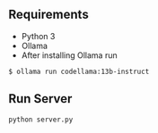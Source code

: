 ## Requirements

* Python 3
* Ollama
* After installing Ollama run


```
$ ollama run codellama:13b-instruct
```

## Run Server

```
python server.py
```
